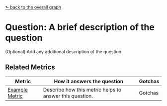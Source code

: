 [⬑ back to the overall graph](../use_gqm.md)

# **Question:** A brief description of the question

(Optional) Add any additional description of the question.

## Related Metrics

| **Metric** | **How it answers the question** | **Gotchas** |
| --- | --- | --- |
| [Example Metric](../metrics/gqm_metric_template.md) | Describe how this metric helps to answer this question.  | Gotchas |
